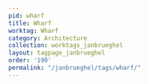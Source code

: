 ```yaml
---
pid: wharf
title: Wharf
worktag: Wharf
category: Architecture
collection: worktags_janbrueghel
layout: tagpage_janbrueghel
order: '190'
permalink: "/janbrueghel/tags/wharf/"
---
```

